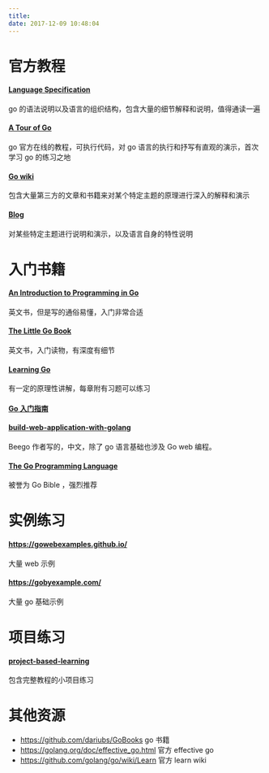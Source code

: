 ```yaml
---
title: 
date: 2017-12-09 10:48:04
---
```


# 官方教程

#### [Language Specification](https://golang.org/ref/spec) 

go 的语法说明以及语言的组织结构，包含大量的细节解释和说明，值得通读一遍

#### [A Tour of Go](https://tour.golang.org/)  

go 官方在线的教程，可执行代码，对 go 语言的执行和抒写有直观的演示，首次学习 go 的练习之地

#### [Go wiki](https://github.com/golang/go/wiki)

包含大量第三方的文章和书籍来对某个特定主题的原理进行深入的解释和演示

#### [Blog](https://golang.org/blog/)

对某些特定主题进行说明和演示，以及语言自身的特性说明

# 入门书籍

#### [An Introduction to Programming in Go](https://www.golang-book.com/books/intro)

英文书，但是写的通俗易懂，入门非常合适

#### [The Little Go Book](http://openmymind.net/The-Little-Go-Book/)
英文书，入门读物，有深度有细节

#### [Learning Go](https://www.miek.nl/go/)

有一定的原理性讲解，每章附有习题可以练习

#### [Go 入门指南](https://github.com/Unknwon/the-way-to-go_ZH_CN)

#### [build-web-application-with-golang](https://github.com/astaxie/build-web-application-with-golang/blob/master/zh/preface.md)

Beego 作者写的，中文，除了 go 语言基础也涉及 Go web 编程。

#### [The Go Programming Language](http://www.gopl.io/)

被誉为 Go Bible ，强烈推荐


# 实例练习


#### https://gowebexamples.github.io/

大量 web 示例

#### https://gobyexample.com/

大量 go 基础示例


# 项目练习

#### [project-based-learning](https://github.com/tuvttran/project-based-learning#go)

包含完整教程的小项目练习

# 其他资源

- https://github.com/dariubs/GoBooks go 书籍
- https://golang.org/doc/effective_go.html 官方 effective go
- https://github.com/golang/go/wiki/Learn 官方 learn wiki
